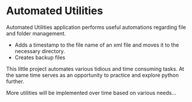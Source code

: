# Automated Utilities
Automated Utilities application performs useful automations regarding file and folder management.
- Adds a timestamp to the file name of an xml file and moves it to the necessary directory.
- Creates backup files

This little project automates various tidious and time consuming tasks. At the same time serves as an opportunity to practice and explore python further.

More utilities will be implemented over time based on various needs...
